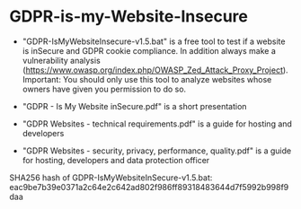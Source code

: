 # GDPR-is-my-Website-Insecure


- "GDPR-IsMyWebsiteInsecure-v1.5.bat" is a free tool to test if a website is inSecure and GDPR cookie compliance. In addition always make a vulnerability analysis (https://www.owasp.org/index.php/OWASP_Zed_Attack_Proxy_Project).
Important: You should only use this tool to analyze websites whose owners have given you permission to do so.

- "GDPR - Is My Website inSecure.pdf" is a short presentation

- "GDPR Websites - technical requirements.pdf" is a guide for hosting and developers

- "GDPR Websites - security, privacy, performance, quality.pdf" is a guide for hosting, developers and data protection officer


SHA256 hash of GDPR-IsMyWebsiteInSecure-v1.5.bat:
eac9be7b39e0371a2c64e2c642ad802f986ff89318483644d7f5992b998f9daa

